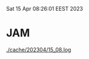 Sat 15 Apr 08:26:01 EEST 2023
# JAM
<a href='./cache/202304/15_08.log'>./cache/202304/15_08.log</a>
